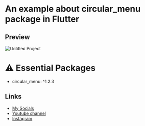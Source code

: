 # An example about circular_menu package in Flutter
## Preview
![Untitled Project](https://user-images.githubusercontent.com/91388754/155949524-70c3f8cf-b4d7-4fd1-ae86-2cdb81baddc9.gif)

# ⚠️ Essential Packages 
* circular_menu: ^1.2.3
## Links
* [My Socials](https://znap.link/CodeWithFlexz)
* [Youtube channel](https://www.youtube.com/channel/UCLVrYXt3SL9rT-IcDmgU9Wg)
* [Instagram](https://instagram.com/codewithflexz)
